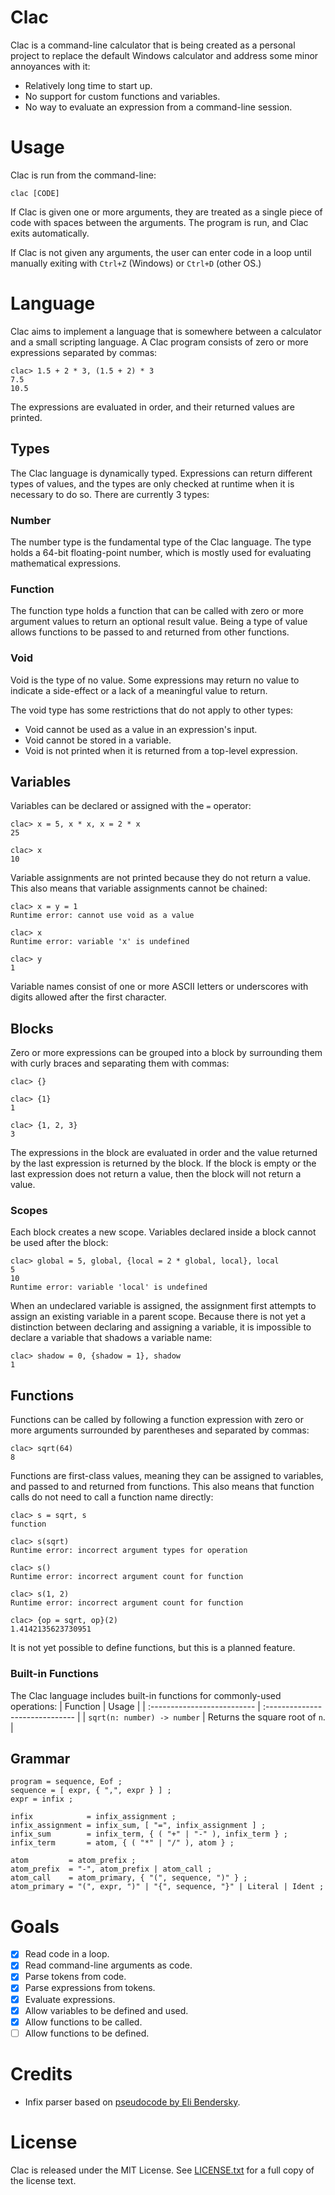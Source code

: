 # Clac
Clac is a command-line calculator that is being created as a personal project
to replace the default Windows calculator and address some minor annoyances
with it:
* Relatively long time to start up.
* No support for custom functions and variables.
* No way to evaluate an expression from a command-line session.

# Usage
Clac is run from the command-line:
```shell
clac [CODE]
```

If Clac is given one or more arguments, they are treated as a single piece of
code with spaces between the arguments. The program is run, and Clac exits
automatically.

If Clac is not given any arguments, the user can enter code in a loop until
manually exiting with `Ctrl+Z` (Windows) or `Ctrl+D` (other OS.)

# Language
Clac aims to implement a language that is somewhere between a calculator and a
small scripting language. A Clac program consists of zero or more expressions
separated by commas:
```
clac> 1.5 + 2 * 3, (1.5 + 2) * 3
7.5
10.5
```

The expressions are evaluated in order, and their returned values are printed.

## Types
The Clac language is dynamically typed. Expressions can return different types
of values, and the types are only checked at runtime when it is necessary to do
so. There are currently 3 types:

### Number
The number type is the fundamental type of the Clac language. The type holds a
64-bit floating-point number, which is mostly used for evaluating mathematical
expressions.

### Function
The function type holds a function that can be called with zero or more
argument values to return an optional result value. Being a type of value
allows functions to be passed to and returned from other functions.

### Void
Void is the type of no value. Some expressions may return no value to indicate
a side-effect or a lack of a meaningful value to return.

The void type has some restrictions that do not apply to other types:
* Void cannot be used as a value in an expression's input.
* Void cannot be stored in a variable.
* Void is not printed when it is returned from a top-level expression.

## Variables
Variables can be declared or assigned with the `=` operator:
```
clac> x = 5, x * x, x = 2 * x
25

clac> x
10
```

Variable assignments are not printed because they do not return a value. This
also means that variable assignments cannot be chained:
```
clac> x = y = 1
Runtime error: cannot use void as a value

clac> x
Runtime error: variable 'x' is undefined

clac> y
1
```

Variable names consist of one or more ASCII letters or underscores with digits
allowed after the first character.

## Blocks
Zero or more expressions can be grouped into a block by surrounding them with
curly braces and separating them with commas:
```
clac> {}

clac> {1}
1

clac> {1, 2, 3}
3
```

The expressions in the block are evaluated in order and the value returned by
the last expression is returned by the block. If the block is empty or the last
expression does not return a value, then the block will not return a value.

### Scopes
Each block creates a new scope. Variables declared inside a block cannot be
used after the block:
```
clac> global = 5, global, {local = 2 * global, local}, local
5
10
Runtime error: variable 'local' is undefined
```

When an undeclared variable is assigned, the assignment first attempts to
assign an existing variable in a parent scope. Because there is not yet a
distinction between declaring and assigning a variable, it is impossible to
declare a variable that shadows a variable name:
```
clac> shadow = 0, {shadow = 1}, shadow
1
```

## Functions
Functions can be called by following a function expression with zero or more
arguments surrounded by parentheses and separated by commas:
```
clac> sqrt(64)
8
```

Functions are first-class values, meaning they can be assigned to variables,
and passed to and returned from functions. This also means that function calls
do not need to call a function name directly:
```
clac> s = sqrt, s
function

clac> s(sqrt)
Runtime error: incorrect argument types for operation

clac> s()
Runtime error: incorrect argument count for function

clac> s(1, 2)
Runtime error: incorrect argument count for function

clac> {op = sqrt, op}(2)
1.4142135623730951
```

It is not yet possible to define functions, but this is a planned feature.

### Built-in Functions
The Clac language includes built-in functions for commonly-used operations:
| Function                    | Usage                           |
| :-------------------------- | :------------------------------ |
| `sqrt(n: number) -> number` | Returns the square root of `n`. |

## Grammar
```EBNF
program = sequence, Eof ;
sequence = [ expr, { ",", expr } ] ;
expr = infix ;

infix            = infix_assignment ;
infix_assignment = infix_sum, [ "=", infix_assignment ] ;
infix_sum        = infix_term, { ( "+" | "-" ), infix_term } ;
infix_term       = atom, { ( "*" | "/" ), atom } ;

atom         = atom_prefix ;
atom_prefix  = "-", atom_prefix | atom_call ;
atom_call    = atom_primary, { "(", sequence, ")" } ;
atom_primary = "(", expr, ")" | "{", sequence, "}" | Literal | Ident ;
```

# Goals
* [x] Read code in a loop.
* [x] Read command-line arguments as code.
* [x] Parse tokens from code.
* [x] Parse expressions from tokens.
* [x] Evaluate expressions.
* [x] Allow variables to be defined and used.
* [x] Allow functions to be called.
* [ ] Allow functions to be defined.

# Credits
* Infix parser based on
[pseudocode by Eli Bendersky](https://eli.thegreenplace.net/2012/08/02/parsing-expressions-by-precedence-climbing).

# License
Clac is released under the MIT License. See [LICENSE.txt](/LICENSE.txt) for a
full copy of the license text.
